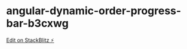 # angular-dynamic-order-progress-bar-b3cxwg

[Edit on StackBlitz ⚡️](https://stackblitz.com/edit/angular-dynamic-order-progress-bar-b3cxwg)